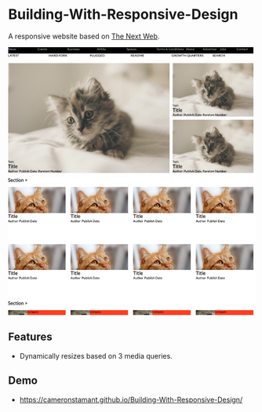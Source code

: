 # Building-With-Responsive-Design

A responsive website based on [The Next Web](https://thenextweb.com/).

<p align="center">
    <img src="./Building-With-Responsive-Design.png" alt="Responsive design website." />
</p>

## Features

- Dynamically resizes based on 3 media queries.

## Demo

- https://cameronstamant.github.io/Building-With-Responsive-Design/
